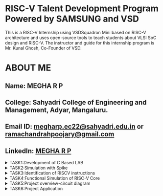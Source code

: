 # RISC-V Talent Development Program Powered by SAMSUNG and VSD
This is a RISC-V Internship using VSDSquadron Mini based  on RISC-V architecture and uses open-source tools to teach students about VLSI SoC design and RISC-V. The instructor and guide for this internship program is Mr. Kunal Ghosh, Co-Founder of VSD.

# ABOUT ME
Name: MEGHA R P
-
College: Sahyadri College of Engineering and Management, Adyar, Mangaluru.
-
Email ID: megharp.ec22@sahyadri.edu.in or ramachandrahpoojary@gmail.com
-
LinkedIn: [MEGHA R P](https://www.linkedin.com/in/megha-r-p-7a714426a)
-
<details>
<summary>TASK1:Development of C Based LAB</summary>


## leafpad installation
<img
src="https://github.com/Megha-Sahyadri-ECE/Samsung-riscv/blob/main/Task1/leafpad%20installation.JPG"/>


## c based lab output
<img 
src="https://github.com/Megha-Sahyadri-ECE/Samsung-riscv/blob/main/Task1/program%20sum%20compiler.JPG"/>

## c based lab program
  <img
src="https://github.com/Megha-Sahyadri-ECE/Samsung-riscv/blob/main/Task1/program%20sum.JPG"/>

## riscv based lab output(01)
<img
src="https://github.com/Megha-Sahyadri-ECE/Samsung-riscv/blob/main/Task1/sum1ton..o%20file.JPG"/>

## riscv based lab output(0fast)
<img
src="https://github.com/Megha-Sahyadri-ECE/Samsung-riscv/blob/main/Task1/calculation_main.JPG"/>

## riscv based lab output
<img
src="https://github.com/Megha-Sahyadri-ECE/Samsung-riscv/blob/main/Task1/main%20file.JPG"/>

</details>
<details>
<summary>TASK2:Simulation with Spike</summary>
  
## program to find whether the  given number is even or odd
<img
src="https://github.com/Megha-Sahyadri-ECE/Samsung-riscv/blob/main/Task2/c%20program_evenodd.PNG" />

## output of even odd program
<img
src="https://github.com/Megha-Sahyadri-ECE/Samsung-riscv/blob/main/Task2/leafpad%20evenodd%20compile%20process.PNG" />

## debugging of O1
<img 
src="https://github.com/Megha-Sahyadri-ECE/Samsung-riscv/blob/main/Task2/spike-d%20_evenodd_debug.PNG"/>

## debugging of Ofast
  <img
src="https://github.com/Megha-Sahyadri-ECE/Samsung-riscv/blob/main/Task2/debbugging%20process_Ofast.PNG"/>

## objdump of O1
<img
src="https://github.com/Megha-Sahyadri-ECE/Samsung-riscv/blob/main/Task2/debugging%20_O1_.PNG"/>

## objdump of Ofast
<img
src="https://github.com/Megha-Sahyadri-ECE/Samsung-riscv/blob/main/Task2/objdump_Ofast.PNG"/>


</details>

<details>
<summary>TASK3:Identification of RISCV instructions</summary>
  <img
src="https://github.com/Megha-Sahyadri-ECE/Samsung-riscv/blob/main/Task3/ofast_objdump.PNG"/>
<summary>RISC-V Assembly Instructions Breakdown</summary>
  
## **1. `lui a0, 0x2b`**  
**Opcode (U-Type):** `0110111`  
**Registers:** `rd = a0 (00101)`  
**Immediate:** `0x2b (0000000000101011)`  

| imm[31:12] | rd (`a0`) | opcode  |
|------------|---------|---------|
| 0000000000101011 | 00101 | 0110111 |

---
## **2. `addi sp, sp, -32`**  
**Opcode (I-Type):** `0010011`  
**Registers:** `rs1 = sp (00010)`, `rd = sp (00010)`  
**Immediate:** `-32 (111111110000)`  

| imm[11:0] | rs1 (`sp`) | funct3 | rd (`sp`) | opcode  |
|-----------|-----------|--------|---------|---------|
| 111111110000 | 00010 | 000 | 00010 | 0010011 |

---
## **3. `sd ra, 24(sp)`**  
**Opcode (S-Type):** `0100111`  
**Registers:** `rs1 = sp (00010)`, `rs2 = ra (00001)`  
**Immediate:** `24 (split as imm[11:5] = 0000001, imm[4:0] = 11000)`  

| imm[11:5] | rs2 (`ra`) | rs1 (`sp`) | funct3 | imm[4:0] | opcode  |
|-----------|-----------|-----------|--------|---------|---------|
| 0000001 | 00001 | 00010 | 011 | 11000 | 0100111 |

---

## **4. `jal ra, 1048c <printf>`**  
**Opcode (J-Type):** `1101111`  
**Registers:** `rd = ra (00001)`  
**Immediate:** `1048c (split as imm[20] = 0, imm[19:12] = 00101000, imm[11] = 1, imm[10:1] = 0100011000)`  

| imm[20] | imm[10:1] | imm[11] | imm[19:12] | rd (`ra`) | opcode  |
|---------|-----------|--------|-----------|---------|---------|
| 0 | 0100011000 | 1 | 00101000 | 00001 | 1101111 |

---
## **5. `lw a1, 12(sp)`**  
**Opcode (I-Type):** `0000011`  
**Registers:** `rs1 = sp (00010)`, `rd = a1 (00111)`  
**Immediate:** `12 (000000001100)`  

| imm[11:0] | rs1 (`sp`) | funct3 | rd (`a1`) | opcode  |
|-----------|-----------|--------|---------|---------|
| 000000001100 | 00010 | 010 | 00111 | 0000011 |

---
## **6. `ld ra, 24(sp)`**  
**Opcode (I-Type):** `0000011`  
**Registers:** `rs1 = sp (00010)`, `rd = ra (00001)`  
**Immediate:** `24 (000000011000)`  

| imm[11:0] | rs1 (`sp`) | funct3 | rd (`ra`) | opcode  |
|-----------|-----------|--------|---------|---------|
| 000000011000 | 00010 | 011 | 00001 | 0000011 |

---
## **7. `li a0, 0`**  
*(Equivalent to `addi a0, zero, 0`)*  
**Opcode (I-Type):** `0010011`  
**Registers:** `rs1 = zero (00000)`, `rd = a0 (00101)`  
**Immediate:** `0 (000000000000)`  

| imm[11:0] | rs1 (`zero`) | funct3 | rd (`a0`) | opcode  |
|-----------|-----------|--------|---------|---------|
| 000000000000 | 00000 | 000 | 00101 | 0010011 |

---
## **8. `auipc a5, 0x2b`**  
**Opcode (U-Type):** `0010111`  
**Registers:** `rd = a5 (01111)`  
**Immediate:** `0x2b (0000000000101011)`  

| imm[31:12] | rd (`a5`) | opcode  |
|------------|---------|---------|
| 0000000000101011 | 01111 | 0010111 |

---
## **9. `j 100ec <main+0x3c>`**  
**Opcode (J-Type):** `1101111`  
**Registers:** `rd = zero (00000)`  
**Immediate:** `100ec (split as imm[20] = 0, imm[19:12] = 00100000, imm[11] = 1, imm[10:1] = 0110011000)`  

| imm[20] | imm[10:1] | imm[11] | imm[19:12] | rd (`zero`) | opcode  |
|---------|-----------|--------|-----------|---------|---------|
| 0 | 0110011000 | 1 | 00100000 | 00000 | 1101111 |

---
## **10. `bnez a5, 100fc <main+0x4c>`**  
**Opcode (B-Type):** `1100011`  
**Registers:** `rs1 = a5 (01111)`, `rs2 = zero (00000)`  
**Immediate:** `100fc (split as imm[12] = 1, imm[10:5] = 000011, imm[4:1] = 1100, imm[11] = 1)`  

| imm[12] | imm[10:5] | rs2 (`zero`) | rs1 (`a5`) | funct3 | imm[4:1] | imm[11] | opcode  |
|---------|-----------|------------|-----------|--------|---------|--------|---------|
| 1 | 000011 | 00000 | 01111 | 001 | 1100 | 1 | 1100011 |

---
## **11. `lbu a5, 1944(gp)`**  
**Opcode (I-Type):** `0000011`  
**Registers:** `rs1 = gp (00100)`, `rd = a5 (01111)`  
**Immediate:** `1944 (000001111001000)`  

| imm[11:0] | rs1 (`gp`) | funct3 | rd (`a5`) | opcode  |
|-----------|-----------|--------|---------|---------|
| 000001111001000 | 00100 | 100 | 01111 | 0000011 |

---
## **12. `sub a2, a2, a0`**  
**Opcode (R-Type):** `0110011`  
**Registers:** `rs1 = a2 (00110)`, `rs2 = a0 (00101)`, `rd = a2 (00110)`  

| funct7 | rs2 (`a0`) | rs1 (`a2`) | funct3 | rd (`a2`) | opcode  |
|--------|-----------|-----------|--------|---------|---------|
| 0100000 | 00101 | 00110 | 000 | 00110 | 0110011 |

---

## **13. `mv a1, a0`**  
*(Equivalent to `addi a1, a0, 0`)*  
**Opcode (I-Type):** `0010011`  
**Registers:** `rs1 = a0 (00101)`, `rd = a1 (00111)`  
**Immediate:** `0 (000000000000)`  

| imm[11:0] | rs1 (`a0`) | funct3 | rd (`a1`) | opcode  |
|-----------|-----------|--------|---------|---------|
| 000000000000 | 00101 | 000 | 00111 | 0010011 |

---

## **14. `jr zero`**  
*(Equivalent to `jalr zero, zero, 0`)*  
**Opcode (I-Type):** `1100111`  
**Registers:** `rs1 = zero (00000)`, `rd = zero (00000)`  
**Immediate:** `0 (000000000000)`  

| imm[11:0] | rs1 (`zero`) | funct3 | rd (`zero`) | opcode  |
|-----------|-----------|--------|---------|---------|
| 000000000000 | 00000 | 000 | 00000 | 1100111 |

---
## **15. `beqz a5, 101dc <frame_dummy+0x20>`**  
*(Equivalent to `beq a5, zero, 101dc`)*  
**Opcode (B-Type):** `1100011`  
**Registers:** `rs1 = a5 (01111)`, `rs2 = zero (00000)`  
**Immediate:** `101dc (split as imm[12] = 1, imm[10:5] = 011101, imm[4:1] = 1100, imm[11] = 1)`  

| imm[12] | imm[10:5] | rs2 (`zero`) | rs1 (`a5`) | funct3 | imm[4:1] | imm[11] | opcode  |
|---------|-----------|------------|-----------|--------|---------|--------|---------|
| 1 | 011101 | 00000 | 01111 | 000 | 1100 | 1 | 1100011 |

</details>
<details>
<summary>TASK4:Functional Simulation of RISC-V Core</summary>
</summary>
<br>
Steps to perform functional simulation of RISCV

1. Download Files:
Download the code from the reference github repo.

2. Set Up Simulation Environment:
Install iverlog using commands:

        sudo apt install iverilog
        sudo apt install gtkwave

3. To run and simulate the verilog code, enter the following command:

        iverilog -o iiitb_rv32i iiitb_rv32i.v iiitb_rv32i_tb.v
        ./iiitb_rv32i

4. To see the simulation waveform in GTKWave, enter the following command:

        gtkwave iiitb_rv32i.vcd
5.apt_get gtkwave installation

<img
src="https://github.com/Megha-Sahyadri-ECE/Samsung-riscv/blob/main/Task4/apt_get%20gtkwave%20install.PNG"/>

6.iiitb_rv32i_code
 
module iiitb_rv32i_tb;

reg clk,RN;
wire [31:0]WB_OUT,NPC;

iiitb_rv32i rv32(clk,RN,NPC,WB_OUT);


always #3 clk=!clk;

initial begin 
RN  = 1'b1;
clk = 1'b1;

$dumpfile ("iiitb_rv32i.vcd"); //by default vcd
$dumpvars (0, iiitb_rv32i_tb);
  
  #5 RN = 1'b0;
  
  #300 $finish;

end
endmodule

Analysing the Output Waveform of the instructions.

1. ADD

<img
src="https://github.com/Megha-Sahyadri-ECE/Samsung-riscv/blob/main/Task4/add_.PNG"/>

  
2. SUB 

<img
src="https://github.com/Megha-Sahyadri-ECE/Samsung-riscv/blob/main/Task4/_sub_.png"/>


3. SLT
   
<img
src="https://github.com/Megha-Sahyadri-ECE/Samsung-riscv/blob/main/Task4/slt.png"/>

4. ADDI
   
<img
src="https://github.com/Megha-Sahyadri-ECE/Samsung-riscv/blob/main/Task4/addi.png"/>

5. BEQ
   
<img
src="https://github.com/Megha-Sahyadri-ECE/Samsung-riscv/blob/main/Task4/_beq_.png"/>
</details>

<details>
<summary>TASK5:Project overview-circuit diagram</summary>

  This project is an Ultrasonic-Based Object Detection and Alert System using the CH32V003 microcontroller and the HC-SR04 ultrasonic sensor. It measures the distance of nearby objects using ultrasonic waves and triggers an alert mechanism based on the detected distance. If an object is within a certain range, the system activates a buzzer to provide an audible warning. The HC-SR04 sensor is powered by 5V, while its Echo signal is safely converted to 3.3V using a voltage divider to ensure compatibility with the CH32V003 MCU. This system is useful for proximity sensing, obstacle detection, and safety applications.

# COMPONENTS REQUIRED

Microcontroller: VSDsquadron Mini (CH32V003F4U6)

Ultrasonic Sensor: HC-SR04

Buzzer

Breadboard

Jumper wires


# HARDWARE CONNECTIONS

HC-SR04 VCC to 5V: The HC-SR04 ultrasonic sensor needs 5V power to work, so connect the VCC pin of the sensor to a 5V supply.
HC-SR04 GND to GND: Connect the GND pin of the sensor to the ground of the system.
HC-SR04 Trig to PC0: The Trig pin of the sensor is connected to PC0 on the microcontroller to send the trigger signal. The 3.3V logic from the microcontroller is safe for this pin.
HC-SR04 Echo to PC1 (via voltage divider): The Echo pin from the sensor outputs 5V, but the microcontroller uses 3.3V logic. Use a voltage divider (1kΩ and 2kΩ resistors) to reduce the 5V signal to 3.3V, then connect it to PC1.
Buzzer + to PC3: The positive pin of the buzzer is connected to PC3 on the microcontroller to control when it turns on.
Buzzer - to GND: The negative pin of the buzzer is connected to ground.

1.Pinout Diagram of Ultrasonic Obstacle Detection with Buzzer Alarm
<img 
src="https://github.com/Megha-Sahyadri-ECE/Samsung-riscv/blob/main/Task5/_CIRCUIT-DIAGRAM.PNG"/>


2.Blinking Led Test code simulation.

https://github.com/Megha-Sahyadri-ECE/Samsung-riscv/blob/main/Task5/LED_blink_test.mp4

</details>

<details>
<summary>TASK6:Project Application</summary>

  
1.Ultrasonic Obstacle Detection with Buzzer Alarm Application video.
https://github.com/Megha-Sahyadri-ECE/Samsung-riscv/blob/main/Task6/working_project_video.mp4


2.Ultrasonic Obstacle Detection with Buzzer Alarm system code
```
#include <ch32v00x.h>  // CH32V003 MCU headers
#include <system_ch32v00x.h>

#define TRIG_PIN   GPIO_Pin_0  // PC0 - Ultrasonic Trigger
#define ECHO_PIN   GPIO_Pin_1  // PC1 - Ultrasonic Echo
#define LED_PIN    GPIO_Pin_2  // PC2 - LED
#define BUZZER_PIN GPIO_Pin_3  // PC3 - Buzzer

void delay_us(uint32_t us) {
    for (volatile uint32_t i = 0; i < us * 8; i++) {
        __NOP();
    }
}

void delay_ms(uint32_t ms) {
    for (uint32_t i = 0; i < ms; i++) {
        delay_us(1000);
    }
}

void Ultrasonic_Init() {
    RCC_APB2PeriphClockCmd(RCC_APB2Periph_GPIOC, ENABLE);  // Enable GPIOC clock
    RCC_APB1PeriphClockCmd(RCC_APB1Periph_TIM2, ENABLE);   // Enable TIM2 clock

    GPIO_InitTypeDef GPIO_InitStruct;

    // Initialize Trigger Pin (Output)
    GPIO_InitStruct.GPIO_Pin = TRIG_PIN;
    GPIO_InitStruct.GPIO_Mode = GPIO_Mode_Out_PP;
    GPIO_InitStruct.GPIO_Speed = GPIO_Speed_10MHz;
    GPIO_Init(GPIOC, &GPIO_InitStruct);

    // Initialize Echo Pin (Input)
    GPIO_InitStruct.GPIO_Pin = ECHO_PIN;
    GPIO_InitStruct.GPIO_Mode = GPIO_Mode_IN_FLOATING;
    GPIO_Init(GPIOC, &GPIO_InitStruct);

    // Initialize LED and Buzzer (Outputs)
    GPIO_InitStruct.GPIO_Pin = LED_PIN | BUZZER_PIN;
    GPIO_InitStruct.GPIO_Mode = GPIO_Mode_Out_PP;
    GPIO_Init(GPIOC, &GPIO_InitStruct);

    // Configure Timer 2 (TIM2)
    TIM2->PSC = 48 - 1;   // Set prescaler (1us per count at 48MHz)
    TIM2->ATRLR = 0xFFFF; // Set auto-reload (max value)
    TIM2->CTLR1 |= TIM_CEN;  // Enable TIM2 (Bit 0: CEN)
}

uint32_t getDistance() {
    // Send Trigger Pulse
    GPIO_ResetBits(GPIOC, TRIG_PIN);
    delay_us(2);
    GPIO_SetBits(GPIOC, TRIG_PIN);
    delay_us(10);
    GPIO_ResetBits(GPIOC, TRIG_PIN);

    // Wait for Echo High
    while (GPIO_ReadInputDataBit(GPIOC, ECHO_PIN) == RESET);
    TIM2->CNT = 0;  // Reset timer
    while (GPIO_ReadInputDataBit(GPIOC, ECHO_PIN) == SET);
    uint32_t time_elapsed = TIM2->CNT;  // Read elapsed time

    // Convert Time to Distance (Speed of Sound: 343 m/s or 0.0343 cm/us)
    return (time_elapsed * 0.0343) / 2; // Distance in cm
}

void Object_Detection() {
    while (1) {
        uint32_t distance = getDistance();

        if (distance < 20) {  // If object is detected within 20 cm
            GPIO_SetBits(GPIOC, LED_PIN);  // Turn on LED
            if (distance < 10) {
                GPIO_SetBits(GPIOC, BUZZER_PIN);  // Turn on Buzzer if very close
            } else {
                GPIO_ResetBits(GPIOC, BUZZER_PIN);
            }
        } else {
            GPIO_ResetBits(GPIOC, LED_PIN | BUZZER_PIN);  // Turn off both
        }

        delay_ms(500);  // Delay for stability
    }
}

int main(void) {
    SystemInit();       // Initialize system clock
    Ultrasonic_Init();  // Initialize ultrasonic sensor, LED, and buzzer
    Object_Detection(); // Start object detection loop

    while (1);
}


